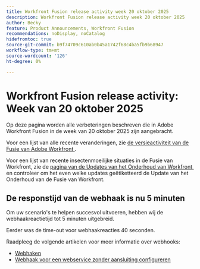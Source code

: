 ```yaml
---
title: Workfront Fusion release activity week 20 oktober 2025
description: Workfront Fusion release activity week 20 oktober 2025
author: Becky
feature: Product Announcements, Workfront Fusion
recommendations: noDisplay, noCatalog
hidefromtoc: true
source-git-commit: b9f74709c610ab0b45a1742f68c4ba5fb9b68947
workflow-type: tm+mt
source-wordcount: '126'
ht-degree: 0%

---
```


# Workfront Fusion release activity: Week van 20 oktober 2025

Op deze pagina worden alle verbeteringen beschreven die in Adobe Workfront Fusion in de week van 20 oktober 2025 zijn aangebracht.

Voor een lijst van alle recente veranderingen, zie [&#x200B; de versieactiviteit van de Fusie van Adobe Workfront &#x200B;](/help/workfront-fusion/fusion-product-releases/fusion-release-activity.md).

Voor een lijst van recente insectenmoeilijke situaties in de Fusie van Workfront, zie de [&#x200B; pagina van de Updates van het Onderhoud van Workfront &#x200B;](https://experienceleague.adobe.com/en/docs/workfront-known-issues/releases/current-updates) en controleer om het even welke updates geëtiketteerd de Update van het Onderhoud van de Fusie van Workfront.

<!--

## New Workfront connector now available

To reflect changes made to the Workfront API, we've created a new version of the Workfront connector,

The new connector is labeled as "Workfront," and the previously available connector is labeled as "Workfront (Legacy)."  

The new connector also features the following new functionality:

* A new Get Presigned File URL module
* Server-to-server connections: Now, when creating a connection, you can create a server-to-server connection to connect to a project in the Adobe Developer Console.
* Simplified use of custom forms in modules: Now, you can select which custom form fields load when configuring the Create a record and Read a record modules. In addition, the Search module now loads all custom form fields by default.

We recommend:

* Using the new connector when creating or updating a scenario.
* Upgrading existing modules to the new connector. 

You can automatically upgrade your existing modules to the new connector.

* For instructions on upgrading existing modules, see [Upgrade a Workfront module to a new version](/help/workfront-fusion/manage-scenarios/update-module-to-new-version.md) in the article Upgrade a module to a new version.

* For information on why a new connector is sometimes necessary, see [Overview of APIs in Fusion](/help/workfront-fusion/get-started-with-fusion/understand-fusion/api-overview.md).To ensure that the Workfront Connector meets the evolving needs of its users, we've made some updates:

* For information on the Workfront connector, see [Workfront modules](/help/workfront-fusion/references/apps-and-modules/adobe-connectors/workfront-modules.md).

-->



## De responstijd van de webhaak is nu 5 minuten

Om uw scenario&#39;s te helpen succesvol uitvoeren, hebben wij de webhaakreactietijd tot 5 minuten uitgebreid.

Eerder was de time-out voor webhaakreacties 40 seconden.

Raadpleeg de volgende artikelen voor meer informatie over webhooks:

* [Webhaken](/help/workfront-fusion/references/apps-and-modules/universal-connectors/webhooks-updated.md)
* [Webhaak voor een webservice zonder aansluiting configureren](/help/workfront-fusion/create-scenarios/add-modules/receive-a-webhook-from-a-web-service.md)




